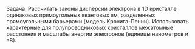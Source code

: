Задача: Рассчитать законы дисперсии электрона в 1D кристалле одинаковых прямоугольных
квантовых ям, разделенных прямоугольными барьерами (модель Кронига-Пенни).
Использовать характерные для полупроводниковых кристаллов межатомные расстояния и
масштабы энергии электронов (единицы нанометров и эВ).
